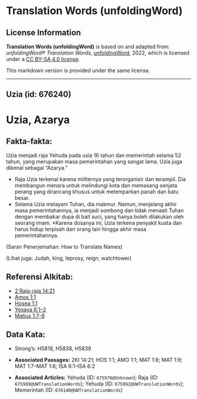 # Translation Words (unfoldingWord)

## License Information

**Translation Words (unfoldingWord)** is based on and adapted from: _unfoldingWord® Translation Words_, [unfoldingWord](https://unfoldingword.org/utw), 2022, which is licensed under a [CC BY-SA 4.0 license](https://creativecommons.org/licenses/by-sa/4.0/legalcode.en).

This markdown version is provided under the same license.



--------------------------------

## Uzia (id: 676240)

Uzia, Azarya
============

Fakta\-fakta:
-------------

Uzia menjadi raja Yehuda pada usia 16 tahun dan memerintah selama 52 tahun, yang merupakan masa pemerintahan yang sangat lama. Uzia juga dikenal sebagai “Azarya.”

* Raja Uzia terkenal karena militernya yang terorganisir dan terampil. Dia membangun menara untuk melindungi kota dan memasang senjata perang yang dirancang khusus untuk melemparkan panah dan batu besar.
* Selama Uzia melayani Tuhan, dia makmur. Namun, menjelang akhir masa pemerintahannya, ia menjadi sombong dan tidak menaati Tuhan dengan membakar dupa di bait suci, yang hanya boleh dilakukan oleh seorang imam. \*Karena dosanya ini, Uzia terkena penyakit kusta dan harus hidup terpisah dari orang lain hingga akhir masa pemerintahannya.

(Saran Penerjemahan: How to Translate Names)

(Lihat juga: Judah, king, leprosy, reign, watchtower)

Referensi Alkitab:
------------------

* [2 Raja\-raja 14:21](https://ref.ly/2Kgs0:0)
* [Amos 1:1](https://ref.ly/Amos1:1)
* [Hosea 1:1](https://ref.ly/Hos1:1)
* [Yesaya 6:1–2](https://ref.ly/Isa6:1-Isa6:2)
* [Matius 1:7–8](https://ref.ly/Matt1:7-Matt1:8)

Data Kata:
----------

* Strong’s: H5818, H5838, H5839

* **Associated Passages:** 2KI 14:21; HOS 1:1; AMO 1:1; MAT 1:8; MAT 1:9; MAT 1:7–MAT 1:8; ISA 6:1–ISA 6:2
* **Associated Articles:** Yehuda (ID: `675976@Unknown`); Raja (ID: `675989@UWTranslationWords`); Yehuda (ID: `675992@UWTranslationWords`); Memerintah (ID: `676140@UWTranslationWords`)

